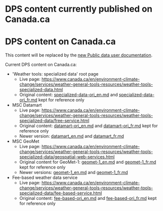 # DPS content currently published on Canada.ca

# DPS content on Canada.ca

This content will be replaced by the [new Public data user documentation](../canada.ca_upcoming). 

Current DPS content on Canada.ca:
* 'Weather tools: specialized data' root page
  * Live page: https://www.canada.ca/en/environment-climate-change/services/weather-general-tools-resources/weather-tools-specialized-data.html
  * Original content: [specialized-data-ori_en.md](specialized-data-ori_en.md) and [specialized-data-ori_fr.md](specialized-data-ori_fr.md) kept for reference only
* MSC Datamart
  * Live page: https://www.canada.ca/en/environment-climate-change/services/weather-general-tools-resources/weather-tools-specialized-data/free-service.html
  * Original content: [datamart-ori_en.md](datamart-ori_en.md) and [datamart-ori_fr.md](datamart-ori_fr.md) kept for reference only
  * Newer version: [datamart_en.md](datamart_en.md) and [datamart_fr.md](datamart_fr.md)
* MSC GeoMet
  * Live page: https://www.canada.ca/en/environment-climate-change/services/weather-general-tools-resources/weather-tools-specialized-data/geospatial-web-services.html
  * Original content for GeoMet-1: [geomet-1_en.md](geomet-1_en.md) and [geomet-1_fr.md](geomet-1_fr.md) kept for reference only
  * Newer versions: [geomet-1_en.md](geomet-1_en.md) and [geomet-1_fr.md](geomet-1_fr.md)
* Fee-based weather data service
  * Live page: https://www.canada.ca/en/environment-climate-change/services/weather-general-tools-resources/weather-tools-specialized-data/fee-based-service.html
  * Original content: [fee-based-ori_en.md](fee-based-ori_en.md) and [fee-based-ori_fr.md](fee-based-ori_fr.md) kept for reference only